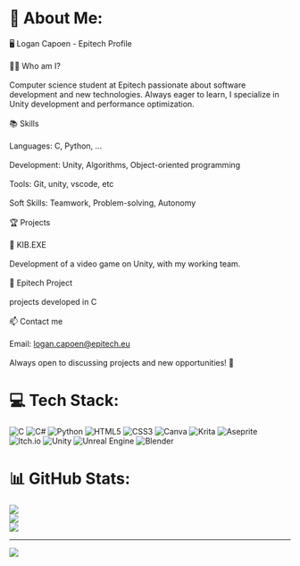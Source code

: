 # 💫 About Me:
🖥️ Logan Capoen - Epitech Profile<br><br>👨‍💻 Who am I?<br><br>Computer science student at Epitech passionate about software development and new technologies. Always eager to learn, I specialize in Unity development and performance optimization.<br><br>📚 Skills<br><br>Languages: C, Python, ...<br><br>Development: Unity, Algorithms, Object-oriented programming<br><br>Tools: Git, unity, vscode, etc<br><br>Soft Skills: Teamwork, Problem-solving, Autonomy<br><br>🏆 Projects<br><br>🔹 KIB.EXE<br><br>Development of a video game on Unity, with my working team.<br><br>🔹 Epitech Project<br><br>projects developed in C<br><br>📫 Contact me<br><br>Email: logan.capoen@epitech.eu<br><br>Always open to discussing projects and new opportunities! 🚀


# 💻 Tech Stack:
![C](https://img.shields.io/badge/c-%2300599C.svg?style=for-the-badge&logo=c&logoColor=white) ![C#](https://img.shields.io/badge/c%23-%23239120.svg?style=for-the-badge&logo=csharp&logoColor=white) ![Python](https://img.shields.io/badge/python-3670A0?style=for-the-badge&logo=python&logoColor=ffdd54) ![HTML5](https://img.shields.io/badge/html5-%23E34F26.svg?style=for-the-badge&logo=html5&logoColor=white) ![CSS3](https://img.shields.io/badge/css3-%231572B6.svg?style=for-the-badge&logo=css3&logoColor=white) ![Canva](https://img.shields.io/badge/Canva-%2300C4CC.svg?style=for-the-badge&logo=Canva&logoColor=white) ![Krita](https://img.shields.io/badge/Krita-203759?style=for-the-badge&logo=krita&logoColor=EEF37B) ![Aseprite](https://img.shields.io/badge/Aseprite-FFFFFF?style=for-the-badge&logo=Aseprite&logoColor=#7D929E) ![Itch.io](https://img.shields.io/badge/Itch-%23FF0B34.svg?style=for-the-badge&logo=Itch.io&logoColor=white) ![Unity](https://img.shields.io/badge/unity-%23000000.svg?style=for-the-badge&logo=unity&logoColor=white) ![Unreal Engine](https://img.shields.io/badge/unrealengine-%23313131.svg?style=for-the-badge&logo=unrealengine&logoColor=white) ![Blender](https://img.shields.io/badge/blender-%23F5792A.svg?style=for-the-badge&logo=blender&logoColor=white)
# 📊 GitHub Stats:
![](https://github-readme-stats.vercel.app/api?username=logan-capoen&theme=dark&hide_border=false&include_all_commits=false&count_private=false)<br/>
![](https://github-readme-streak-stats.herokuapp.com/?user=logan-capoen&theme=dark&hide_border=false)<br/>
![](https://github-readme-stats.vercel.app/api/top-langs/?username=logan-capoen&theme=dark&hide_border=false&include_all_commits=false&count_private=false&layout=compact)

---
[![](https://visitcount.itsvg.in/api?id=logan-capoen&icon=0&color=0)](https://visitcount.itsvg.in)

<!-- Proudly created with GPRM ( https://gprm.itsvg.in ) -->

